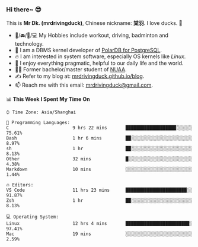 ### Hi there~ 😎

This is **Mr Dk. (mrdrivingduck)**, Chinese nickname: **棠羽**. I love ducks. 🦆

- 💪/🚘/🏸/💻 My Hobbies include workout, driving, badminton and technology.
- 🍊 I am a DBMS kernel developer of [PolarDB for PostgreSQL](https://github.com/ApsaraDB/PolarDB-for-PostgreSQL).
- 🔥 I am interested in system software, especially OS kernels like *Linux*.
- 🔧 I enjoy everything pragmatic, helpful to our daily life and the world.
- 👨‍🎓 Former bachelor/master student of [NUAA](https://en.wikipedia.org/wiki/Nanjing_University_of_Aeronautics_and_Astronautics).
- ✍ Refer to my blog at: [mrdrivingduck.github.io/blog](https://www.mrdrivingduck.cn/blog/#/).
- 📫 Reach me with this email: [mrdrivingduck@gmail.com](mailto:mrdrivingduck@gmail.com).

<!--START_SECTION:waka-->
📊 **This Week I Spent My Time On** 

```text
⌚︎ Time Zone: Asia/Shanghai

💬 Programming Languages: 
C                        9 hrs 22 mins       ███████████████████░░░░░░   75.61% 
Bash                     1 hr 6 mins         ██░░░░░░░░░░░░░░░░░░░░░░░   8.97% 
sh                       1 hr                ██░░░░░░░░░░░░░░░░░░░░░░░   8.13% 
Other                    32 mins             █░░░░░░░░░░░░░░░░░░░░░░░░   4.38% 
Markdown                 10 mins             ░░░░░░░░░░░░░░░░░░░░░░░░░   1.44%

🔥 Editors: 
VS Code                  11 hrs 23 mins      ███████████████████████░░   91.87% 
Zsh                      1 hr                ██░░░░░░░░░░░░░░░░░░░░░░░   8.13%

💻 Operating System: 
Linux                    12 hrs 4 mins       ████████████████████████░   97.41% 
Mac                      19 mins             ░░░░░░░░░░░░░░░░░░░░░░░░░   2.59%

```


<!--END_SECTION:waka-->

<!-- ![Mr Dk.'s GitHub Stats](https://github-readme-stats.vercel.app/api?username=mrdrivingduck&count_private&show_icons=true&theme=buefy) -->

<!-- ![Most Used Languages](https://github-readme-stats.vercel.app/api/top-langs/?username=mrdrivingduck&exclude_repo=mips32-CPU,snort-tcp-socket&theme=buefy&layout=compact&langs_count=10) -->


<!--
**mrdrivingduck/mrdrivingduck** is a ✨ _special_ ✨ repository because its `README.md` (this file) appears on your GitHub profile.

Here are some ideas to get you started:

- 🔭 I’m currently working on ...
- 🌱 I’m currently learning ...
- 👯 I’m looking to collaborate on ...
- 🤔 I’m looking for help with ...
- 💬 Ask me about ...
- 📫 How to reach me: ...
- 😄 Pronouns: ...
- ⚡ Fun fact: ...
-->

